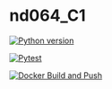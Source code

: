 # nd064_C1

[![Python version](https://github.com/a-hussien/nd064_course_1/actions/workflows/python-version.yml/badge.svg?branch=main)](https://github.com/a-hussien/nd064_course_1/actions/workflows/python-version.yml)

[![Pytest](https://github.com/a-hussien/nd064_course_1/actions/workflows/pytest.yml/badge.svg?branch=main)](https://github.com/a-hussien/nd064_course_1/actions/workflows/pytest.yml)

[![Docker Build and Push](https://github.com/a-hussien/nd064_course_1/actions/workflows/docker-build.yml/badge.svg?branch=main)](https://github.com/a-hussien/nd064_course_1/actions/workflows/docker-build.yml)
